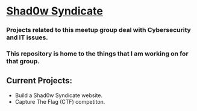 # [Shad0w Syndicate](https://www.meetup.com/Cyber-Security-and-IT-Computer-Group-of-Las-Vegas/)

### Projects related to this meetup group deal with Cybersecurity and IT issues.  
### This repository is home to the things that I am working on for that group.

## Current Projects:  
* Build a Shad0w Syndicate website.  
* Capture The Flag (CTF) competiton.  
